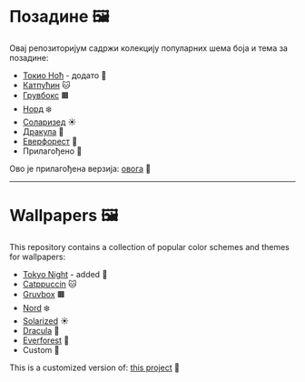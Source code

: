# Позадине 🖼️

Овај репозиторијум садржи колекцију популарних шема боја и тема за позадине:

- [Токио Ноћ](https://github.com/enkia/tokyo-night-vscode-theme) - додато 🌃
- [Катпућин](https://github.com/catppuccin/catppuccin) 🐱
- [Грувбокс](https://github.com/morhetz/gruvbox) 🟫
- [Норд](https://github.com/nordtheme) ❄️
- [Соларизед](https://github.com/altercation/solarized) ☀️
- [Дракула](https://github.com/dracula/dracula-theme) 🧛
- [Еверфорест](https://github.com/sainnhe/everforest) 🌲
- Прилагођено 🎨

Ово је прилагођена верзија: [овога](https://github.com/NotNeelPatel/WallpaperThemeConverter) 🔧

---

# Wallpapers 🖼️

This repository contains a collection of popular color schemes and themes for wallpapers:

- [Tokyo Night](https://github.com/enkia/tokyo-night-vscode-theme) - added 🌃
- [Catppuccin](https://github.com/catppuccin/catppuccin) 🐱
- [Gruvbox](https://github.com/morhetz/gruvbox) 🟫
- [Nord](https://github.com/arcticicestudio/nord) ❄️
- [Solarized](https://github.com/altercation/solarized) ☀️
- [Dracula](https://github.com/dracula/dracula-theme) 🧛
- [Everforest](https://github.com/sainnhe/everforest) 🌲
- Custom 🎨

This is a customized version of: [this project](https://github.com/NotNeelPatel/WallpaperThemeConverter) 🔧
